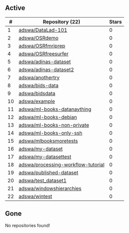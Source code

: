 ## Active
| # | Repository (22) | Stars |
| --- | --- | --- |
| 1 | [adswa/DataLad-101](https://gin.g-node.org/adswa/DataLad-101) | 0 |
| 2 | [adswa/OSRdemo](https://gin.g-node.org/adswa/OSRdemo) | 0 |
| 3 | [adswa/OSRfmriprep](https://gin.g-node.org/adswa/OSRfmriprep) | 0 |
| 4 | [adswa/OSRfreesurfer](https://gin.g-node.org/adswa/OSRfreesurfer) | 0 |
| 5 | [adswa/adinas-dataset](https://gin.g-node.org/adswa/adinas-dataset) | 0 |
| 6 | [adswa/adinas-dataset2](https://gin.g-node.org/adswa/adinas-dataset2) | 0 |
| 7 | [adswa/anothertry](https://gin.g-node.org/adswa/anothertry) | 0 |
| 8 | [adswa/bids-data](https://gin.g-node.org/adswa/bids-data) | 0 |
| 9 | [adswa/bidsdata](https://gin.g-node.org/adswa/bidsdata) | 0 |
| 10 | [adswa/example](https://gin.g-node.org/adswa/example) | 0 |
| 11 | [adswa/ml-books-datanaything](https://gin.g-node.org/adswa/ml-books-datanaything) | 0 |
| 12 | [adswa/ml-books-debian](https://gin.g-node.org/adswa/ml-books-debian) | 0 |
| 13 | [adswa/ml-books-non-private](https://gin.g-node.org/adswa/ml-books-non-private) | 0 |
| 14 | [adswa/ml-books-only-ssh](https://gin.g-node.org/adswa/ml-books-only-ssh) | 0 |
| 15 | [adswa/mlbooksmoretests](https://gin.g-node.org/adswa/mlbooksmoretests) | 0 |
| 16 | [adswa/my-dataset](https://gin.g-node.org/adswa/my-dataset) | 0 |
| 17 | [adswa/my-datasettest](https://gin.g-node.org/adswa/my-datasettest) | 0 |
| 18 | [adswa/processing-workflow-tutorial](https://gin.g-node.org/adswa/processing-workflow-tutorial) | 0 |
| 19 | [adswa/published-dataset](https://gin.g-node.org/adswa/published-dataset) | 0 |
| 20 | [adswa/test_dataset1](https://gin.g-node.org/adswa/test_dataset1) | 0 |
| 21 | [adswa/windowshierarchies](https://gin.g-node.org/adswa/windowshierarchies) | 0 |
| 22 | [adswa/wintest](https://gin.g-node.org/adswa/wintest) | 0 |

## Gone
No repositories found!
